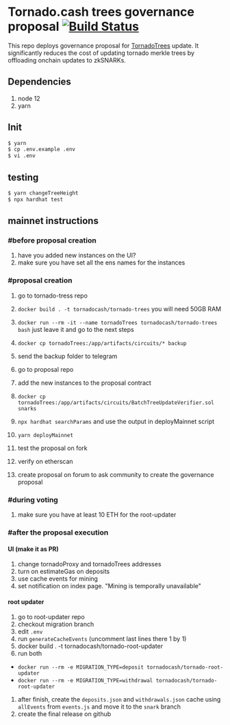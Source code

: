 # Tornado.cash trees governance proposal [![Build Status](https://github.com/tornadocash/tornado-trees-proposal/workflows/build/badge.svg)](https://github.com/tornadocash/tornado-trees-proposal/actions)

This repo deploys governance proposal for [TornadoTrees](https://github.com/tornadocash/tornado-trees) update. It significantly reduces the cost of updating tornado merkle trees by offloading onchain updates to zkSNARKs.

## Dependencies

1. node 12
2. yarn

## Init

```bash
$ yarn
$ cp .env.example .env
$ vi .env
```

## testing

```bash
$ yarn changeTreeHeight
$ npx hardhat test
```

## mainnet instructions

### #before proposal creation

1. have you added new instances on the UI?
2. make sure you have set all the ens names for the instances

### #proposal creation

1. go to tornado-tress repo
1. `docker build . -t tornadocash/tornado-trees` you will need 50GB RAM
1. `docker run --rm -it --name tornadoTrees tornadocash/tornado-trees bash` just leave it and go to the next steps
1. `docker cp tornadoTrees:/app/artifacts/circuits/* backup`
1. send the backup folder to telegram

1. go to proposal repo
1. add the new instances to the proposal contract
1. `docker cp tornadoTrees:/app/artifacts/circuits/BatchTreeUpdateVerifier.sol snarks`
1. `npx hardhat searchParams` and use the output in deployMainnet script
1. `yarn deployMainnet`
1. test the proposal on fork
1. verify on etherscan
1. create proposal on forum to ask community to create the governance proposal

### #during voting

1. make sure you have at least 10 ETH for the root-updater

### #after the proposal execution

#### UI (make it as PR)

1. change tornadoProxy and tornadoTrees addresses
1. turn on estimateGas on deposits
1. use cache events for mining
1. set notification on index page. "Mining is temporally unavailable"

#### root updater

1. go to root-updater repo
1. checkout migration branch
1. edit `.env`
1. run `generateCacheEvents` (uncomment last lines there 1 by 1)
1. docker build . -t tornadocash/tornado-root-updater
1. run both

- `docker run --rm -e MIGRATION_TYPE=deposit tornadocash/tornado-root-updater`
- `docker run --rm -e MIGRATION_TYPE=withdrawal tornadocash/tornado-root-updater`

1. after finish, create the `deposits.json` and `withdrawals.json` cache using `allEvents` from `events.js` and move it to the `snark` branch
1. create the final release on github
